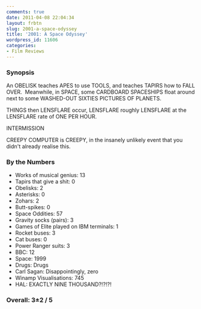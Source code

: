 ```yaml
---
comments: true
date: 2011-04-08 22:04:34
layout: frbtn
slug: 2001-a-space-odyssey
title: '2001: A Space Odyssey'
wordpress_id: 11606
categories:
- Film Reviews
---
```


### Synopsis


An OBELISK teaches APES to use TOOLS, and teaches TAPIRS how to FALL OVER.  Meanwhile, in SPACE, some CARDBOARD SPACESHIPS float around next to some WASHED-OUT SIXTIES PICTURES OF PLANETS.

THINGS then LENSFLARE occur, LENSFLARE roughly LENSFLARE at the LENSFLARE rate of ONE PER HOUR.

INTERMISSION

CREEPY COMPUTER is CREEPY, in the insanely unlikely event that you didn't already realise this.


### By the Numbers

  * Works of musical genius: 13
  * Tapirs that give a shit: 0
  * Obelisks: 2
  * Asterisks: 0
  * Zohars: 2
  * Butt-spikes: 0
  * Space Oddities: 57
  * Gravity socks (pairs): 3
  * Games of Elite played on IBM terminals: 1
  * Rocket buses: 3
  * Cat buses: 0
  * Power Ranger suits: 3
  * BBC: 12
  * Space: 1999
  * Drugs: Drugs
  * Carl Sagan: Disappointingly, zero
  * Winamp Visualisations: 745
  * HAL: EXACTLY NINE THOUSAND?!?!?!

### Overall: 3±2 / 5
